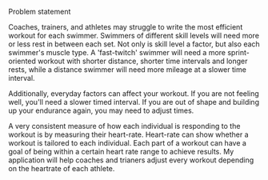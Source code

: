 Problem statement

Coaches, trainers, and athletes may struggle to write the most efficient workout
for each swimmer. Swimmers of different skill levels will need more or less rest
in between each set. Not only is skill level a factor, but also each swimmer's
muscle type. A 'fast-twitch' swimmer will need a more sprint-oriented workout
with shorter distance, shorter time intervals and longer rests, while a distance
swimmer will need more mileage at a slower time interval.

Additionally, everyday factors can affect your workout. If you are not feeling
well, you'll need a slower timed interval. If you are out of shape and building
up your endurance again, you may need to adjust times.

A very consistent measure of how each individual is responding to the workout is by
measuring their heart-rate. Heart-rate can show whether a workout is tailored to
each individual. Each part of a workout can have a goal of being within a certain
heart rate range to achieve results. My application will help coaches and trianers
adjust every workout depending on the heartrate of each athlete.

